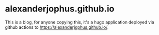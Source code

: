 # alexanderjophus.github.io

This is a blog, for anyone copying this, it's a hugo application deployed via github actions to https://alexanderjophus.github.io/.